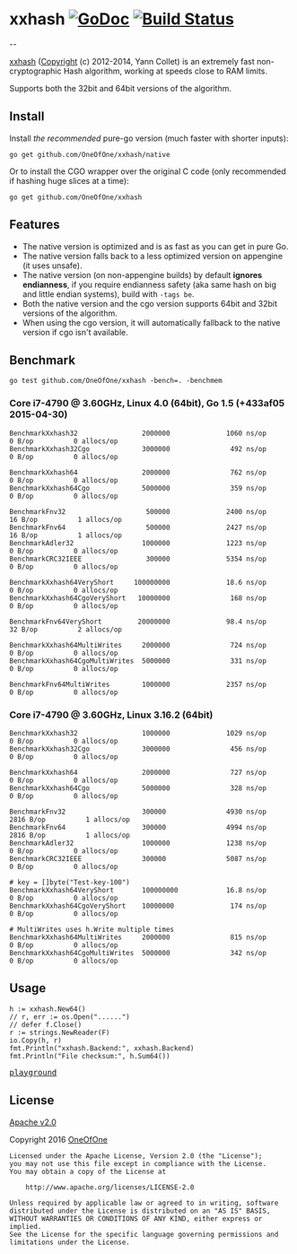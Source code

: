 # xxhash [![GoDoc](http://godoc.org/github.com/OneOfOne/xxhash?status.svg)](http://godoc.org/github.com/OneOfOne/xxhash) [![Build Status](https://travis-ci.org/OneOfOne/xxhash.svg?branch=master)](https://travis-ci.org/OneOfOne/xxhash)
--

[xxhash](https://github.com/Cyan4973/xxHash) ([Copyright](https://github.com/Cyan4973/xxHash/blob/master/LICENSE) (c) 2012-2014, Yann Collet) is an extremely fast non-cryptographic Hash algorithm, working at speeds close to RAM limits.

Supports both the 32bit and 64bit versions of the algorithm.

## Install

Install *the recommended* pure-go version (much faster with shorter inputs):

	go get github.com/OneOfOne/xxhash/native

Or to install the CGO wrapper over the original C code (only recommended if hashing huge slices at a time):

	go get github.com/OneOfOne/xxhash

## Features

* The native version is optimized and is as fast as you can get in pure Go.
* The native version falls back to a less optimized version on appengine (it uses unsafe).
* The native version (on non-appengine builds) by default **ignores endianness**, if you require endianness safety (aka same hash on big and little endian systems), build with `-tags be`.
* Both the native version and the cgo version supports 64bit and 32bit versions of the algorithm.
* When using the cgo version, it will automatically fallback to the native version if cgo isn't available.

## Benchmark

	go test github.com/OneOfOne/xxhash -bench=. -benchmem

### Core i7-4790 @ 3.60GHz, Linux 4.0 (64bit), Go 1.5 (+433af05 2015-04-30)

	BenchmarkXxhash32                2000000              1060 ns/op               0 B/op          0 allocs/op
	BenchmarkXxhash32Cgo             3000000               492 ns/op               0 B/op          0 allocs/op

	BenchmarkXxhash64                2000000               762 ns/op               0 B/op          0 allocs/op
	BenchmarkXxhash64Cgo             5000000               359 ns/op               0 B/op          0 allocs/op

	BenchmarkFnv32                    500000              2400 ns/op              16 B/op          1 allocs/op
	BenchmarkFnv64                    500000              2427 ns/op              16 B/op          1 allocs/op
	BenchmarkAdler32                 1000000              1223 ns/op               0 B/op          0 allocs/op
	BenchmarkCRC32IEEE                300000              5354 ns/op               0 B/op          0 allocs/op

	BenchmarkXxhash64VeryShort     100000000              18.6 ns/op               0 B/op          0 allocs/op
	BenchmarkXxhash64CgoVeryShort   10000000               168 ns/op               0 B/op          0 allocs/op

	BenchmarkFnv64VeryShort         20000000              98.4 ns/op              32 B/op          2 allocs/op

	BenchmarkXxhash64MultiWrites     2000000               724 ns/op               0 B/op          0 allocs/op
	BenchmarkXxhash64CgoMultiWrites  5000000               331 ns/op               0 B/op          0 allocs/op

	BenchmarkFnv64MultiWrites        1000000              2357 ns/op               0 B/op          0 allocs/op

### Core i7-4790 @ 3.60GHz, Linux 3.16.2 (64bit)

	BenchmarkXxhash32                1000000              1029 ns/op               0 B/op          0 allocs/op
	BenchmarkXxhash32Cgo             3000000               456 ns/op               0 B/op          0 allocs/op

	BenchmarkXxhash64                2000000               727 ns/op               0 B/op          0 allocs/op
	BenchmarkXxhash64Cgo             5000000               328 ns/op               0 B/op          0 allocs/op

	BenchmarkFnv32                   300000               4930 ns/op            2816 B/op          1 allocs/op
	BenchmarkFnv64                   300000               4994 ns/op            2816 B/op          1 allocs/op
	BenchmarkAdler32                 1000000              1238 ns/op               0 B/op          0 allocs/op
	BenchmarkCRC32IEEE               300000               5087 ns/op               0 B/op          0 allocs/op

	# key = []byte("Test-key-100")
	BenchmarkXxhash64VeryShort       100000000            16.8 ns/op             0 B/op          0 allocs/op
	BenchmarkXxhash64CgoVeryShort    10000000              174 ns/op               0 B/op          0 allocs/op

	# MultiWrites uses h.Write multiple times
	BenchmarkXxhash64MultiWrites     2000000               815 ns/op               0 B/op          0 allocs/op
	BenchmarkXxhash64CgoMultiWrites  5000000               342 ns/op               0 B/op          0 allocs/op

## Usage
	h := xxhash.New64()
	// r, err := os.Open("......")
	// defer f.Close()
	r := strings.NewReader(F)
	io.Copy(h, r)
	fmt.Println("xxhash.Backend:", xxhash.Backend)
	fmt.Println("File checksum:", h.Sum64())

[<kbd>playground</kbd>](http://play.golang.org/p/rhRN3RdQyd)

## License

[Apache v2.0](http://opensource.org/licenses/Apache-2.0)

Copyright 2016 [OneOfOne](https://github.com/OneOfOne/)

	Licensed under the Apache License, Version 2.0 (the "License");
	you may not use this file except in compliance with the License.
	You may obtain a copy of the License at

		http://www.apache.org/licenses/LICENSE-2.0

	Unless required by applicable law or agreed to in writing, software
	distributed under the License is distributed on an "AS IS" BASIS,
	WITHOUT WARRANTIES OR CONDITIONS OF ANY KIND, either express or implied.
	See the License for the specific language governing permissions and
	limitations under the License.
